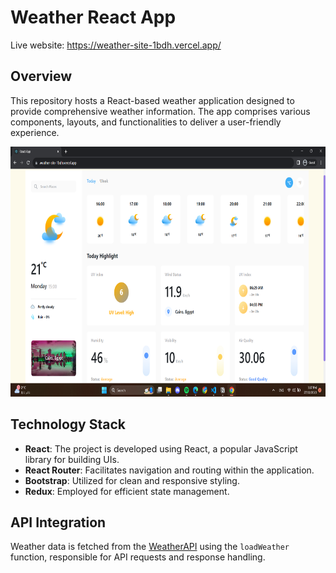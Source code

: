 # Weather React App
Live website: https://weather-site-1bdh.vercel.app/

## Overview

This repository hosts a React-based weather application designed to provide comprehensive weather information. The app comprises various components, layouts, and functionalities to deliver a user-friendly experience.
<div align="center">
  <img src="./App Screenshots/one.png" alt="Application Screenshot" height="400">
</div>


## Technology Stack

- **React**: The project is developed using React, a popular JavaScript library for building UIs.
- **React Router**: Facilitates navigation and routing within the application.
- **Bootstrap**: Utilized for clean and responsive styling.
- **Redux**: Employed for efficient state management.

## API Integration

Weather data is fetched from the [WeatherAPI](https://www.weatherapi.com/) using the `loadWeather` function, responsible for API requests and response handling.


